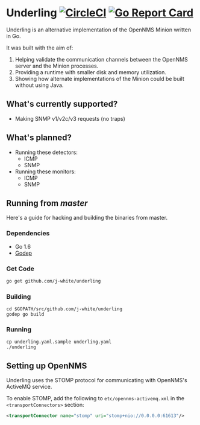 Underling [![CircleCI](https://circleci.com/gh/j-white/underling.svg?style=svg)](https://circleci.com/gh/j-white/underling) [![Go Report Card](https://goreportcard.com/badge/j-white/underling)](https://goreportcard.com/report/j-white/underling)
================

Underling is an alternative implementation of the OpenNMS Minion written in Go.

It was built with the aim of:

1. Helping validate the communication channels between the OpenNMS server and the Minion processes.
2. Providing a runtime with smaller disk and memory utilization.
3. Showing how alternate implementations of the Minion could be built without using Java.

## What's currently supported?

* Making SNMP v1/v2c/v3 requests (no traps)

## What's planned?

* Running these detectors:
    * ICMP
    * SNMP
* Running these monitors:
    * ICMP
    * SNMP

## Running from *master*

Here's a guide for hacking and building the binaries from master.

### Dependencies

- Go 1.6
- [Godep](https://github.com/tools/godep)

### Get Code

```bash
go get github.com/j-white/underling
```

### Building

```
cd $GOPATH/src/github.com/j-white/underling
godep go build
```

### Running

```
cp underling.yaml.sample underling.yaml
./underling
```

## Setting up OpenNMS

Underling uses the STOMP protocol for communicating with OpenNMS's ActiveMQ service.

To enable STOMP, add the following to `etc/opennms-activemq.xml` in the `<transportConnectors>` section:

```xml
<transportConnector name="stomp" uri="stomp+nio://0.0.0.0:61613"/>
```
